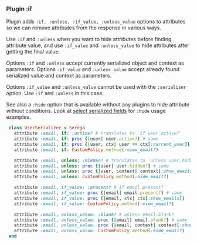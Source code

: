 ### Plugin :if

Plugin adds `:if, :unless, :if_value, :unless_value` options to
attributes so we can remove attributes from the response in various ways.

Use `:if` and `:unless` when you want to hide attributes before finding
attribute value, and use `:if_value` and `:unless_value` to hide attributes
after getting the final value.

Options `:if` and `:unless` accept currently serialized object and context as
parameters. Options `:if_value` and `:unless_value` accept already found
serialized value and context as parameters.

Options `:if_value` and `:unless_value` cannot be used with the `:serializer` option.
Use `:if` and `:unless` in this case.

See also a `:hide` option that is available without any plugins to hide
attribute without conditions.
Look at [select serialized fields](#selecting-fields) for `:hide` usage examples.

```ruby
 class UserSerializer < Serega
   attribute :email, if: :active? # translates to `if user.active?`
   attribute :email, if: proc {|user| user.active?} # same
   attribute :email, if: proc {|user, ctx| user == ctx[:current_user]}
   attribute :email, if: CustomPolicy.method(:view_email?)

   attribute :email, unless: :hidden? # translates to `unless user.hidden?`
   attribute :email, unless: proc {|user| user.hidden?} # same
   attribute :email, unless: proc {|user, context| context[:show_emails]}
   attribute :email, unless: CustomPolicy.method(:hide_email?)

   attribute :email, if_value: :present? # if email.present?
   attribute :email, if_value: proc {|email| email.present?} # same
   attribute :email, if_value: proc {|email, ctx| ctx[:show_emails]}
   attribute :email, if_value: CustomPolicy.method(:view_email?)

   attribute :email, unless_value: :blank? # unless email.blank?
   attribute :email, unless_value: proc {|email| email.blank?} # same
   attribute :email, unless_value: proc {|email, context| context[:show_emails]}
   attribute :email, unless_value: CustomPolicy.method(:hide_email?)
 end
```
